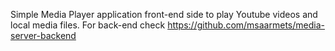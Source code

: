 Simple Media Player application front-end side to play Youtube videos and local media files.
For back-end check https://github.com/msaarmets/media-server-backend
